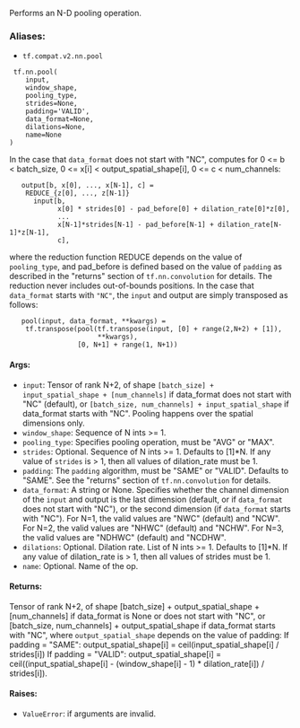 Performs an N-D pooling operation.
### Aliases:
- `tf.compat.v2.nn.pool`

```
 tf.nn.pool(
    input,
    window_shape,
    pooling_type,
    strides=None,
    padding='VALID',
    data_format=None,
    dilations=None,
    name=None
)
```
In the case that `data_format` does not start with "NC", computes for 0 <= b < batch_size, 0 <= x[i] < output_spatial_shape[i], 0 <= c < num_channels:

```
   output[b, x[0], ..., x[N-1], c] =
    REDUCE_{z[0], ..., z[N-1]}
      input[b,
            x[0] * strides[0] - pad_before[0] + dilation_rate[0]*z[0],
            ...
            x[N-1]*strides[N-1] - pad_before[N-1] + dilation_rate[N-1]*z[N-1],
            c],
```
where the reduction function REDUCE depends on the value of `pooling_type`, and pad_before is defined based on the value of `padding` as described in the "returns" section of `tf.nn.convolution` for details. The reduction never includes out-of-bounds positions.
In the case that `data_format` starts with `"NC"`, the `input` and output are simply transposed as follows:

```
   pool(input, data_format, **kwargs) =
    tf.transpose(pool(tf.transpose(input, [0] + range(2,N+2) + [1]),
                      **kwargs),
                 [0, N+1] + range(1, N+1))
```
#### Args:
- `input`: Tensor of rank N+2, of shape `[batch_size] + input_spatial_shape + [num_channels]` if data_format does not start with "NC" (default), or `[batch_size, num_channels] + input_spatial_shape` if data_format starts with "NC". Pooling happens over the spatial dimensions only.
- `window_shape`: Sequence of N ints >= 1.
- `pooling_type`: Specifies pooling operation, must be "AVG" or "MAX".
- `strides`: Optional. Sequence of N ints >= 1. Defaults to [1]*N. If any value of `strides` is > 1, then all values of dilation_rate must be 1.
- `padding`: The `padding` algorithm, must be "SAME" or "VALID". Defaults to "SAME". See the "returns" section of `tf.nn.convolution` for details.
- `data_format`: A string or None. Specifies whether the channel dimension of the `input` and output is the last dimension (default, or if `data_format` does not start with "NC"), or the second dimension (if `data_format` starts with "NC"). For N=1, the valid values are "NWC" (default) and "NCW". For N=2, the valid values are "NHWC" (default) and "NCHW". For N=3, the valid values are "NDHWC" (default) and "NCDHW".
- `dilations`: Optional. Dilation rate. List of N ints >= 1. Defaults to [1]*N. If any value of dilation_rate is > 1, then all values of strides must be 1.
- `name`: Optional. Name of the op.
#### Returns:
Tensor of rank N+2, of shape [batch_size] + output_spatial_shape + [num_channels]
if data_format is None or does not start with "NC", or
[batch_size, num_channels] + output_spatial_shape
if data_format starts with "NC", where `output_spatial_shape` depends on the value of padding:
If padding = "SAME": output_spatial_shape[i] = ceil(input_spatial_shape[i] / strides[i])
If padding = "VALID": output_spatial_shape[i] = ceil((input_spatial_shape[i] - (window_shape[i] - 1) * dilation_rate[i]) / strides[i]).
#### Raises:
- `ValueError`: if arguments are invalid.
